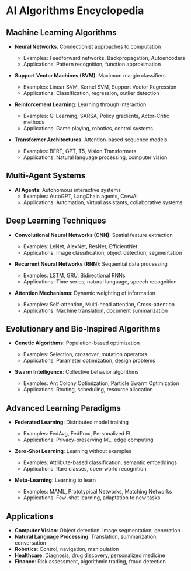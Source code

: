 # AI Algorithms Encyclopedia

## Machine Learning Algorithms
- **Neural Networks**: Connectionist approaches to computation
  - Examples: Feedforward networks, Backpropagation, Autoencoders
  - Applications: Pattern recognition, function approximation

- **Support Vector Machines (SVM)**: Maximum margin classifiers
  - Examples: Linear SVM, Kernel SVM, Support Vector Regression
  - Applications: Classification, regression, outlier detection

- **Reinforcement Learning**: Learning through interaction
  - Examples: Q-Learning, SARSA, Policy gradients, Actor-Critic methods
  - Applications: Game playing, robotics, control systems

- **Transformer Architectures**: Attention-based sequence models
  - Examples: BERT, GPT, T5, Vision Transformers
  - Applications: Natural language processing, computer vision

## Multi-Agent Systems
- **AI Agents**: Autonomous interactive systems
  - Examples: AutoGPT, LangChain agents, CrewAI
  - Applications: Automation, virtual assistants, collaborative systems

## Deep Learning Techniques
- **Convolutional Neural Networks (CNN)**: Spatial feature extraction
  - Examples: LeNet, AlexNet, ResNet, EfficientNet
  - Applications: Image classification, object detection, segmentation

- **Recurrent Neural Networks (RNN)**: Sequential data processing
  - Examples: LSTM, GRU, Bidirectional RNNs
  - Applications: Time series, natural language, speech recognition

- **Attention Mechanisms**: Dynamic weighting of information
  - Examples: Self-attention, Multi-head attention, Cross-attention
  - Applications: Machine translation, document summarization

## Evolutionary and Bio-Inspired Algorithms
- **Genetic Algorithms**: Population-based optimization
  - Examples: Selection, crossover, mutation operators
  - Applications: Parameter optimization, design problems

- **Swarm Intelligence**: Collective behavior algorithms
  - Examples: Ant Colony Optimization, Particle Swarm Optimization
  - Applications: Routing, scheduling, resource allocation

## Advanced Learning Paradigms
- **Federated Learning**: Distributed model training
  - Examples: FedAvg, FedProx, Personalized FL
  - Applications: Privacy-preserving ML, edge computing

- **Zero-Shot Learning**: Learning without examples
  - Examples: Attribute-based classification, semantic embeddings
  - Applications: Rare classes, open-world recognition

- **Meta-Learning**: Learning to learn
  - Examples: MAML, Prototypical Networks, Matching Networks
  - Applications: Few-shot learning, adaptation to new tasks

## Applications
- **Computer Vision**: Object detection, image segmentation, generation
- **Natural Language Processing**: Translation, summarization, conversation
- **Robotics**: Control, navigation, manipulation
- **Healthcare**: Diagnosis, drug discovery, personalized medicine
- **Finance**: Risk assessment, algorithmic trading, fraud detection